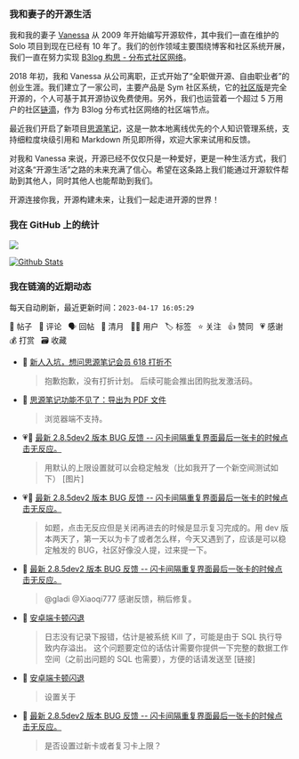 ### 我和妻子的开源生活

我和我的妻子 [Vanessa](https://github.com/Vanessa219) 从 2009 年开始编写开源软件，其中我们一直在维护的 Solo 项目到现在已经有 10 年了。我们的创作领域主要围绕博客和社区系统开展，我们一直在努力实现 [B3log 构思 - 分布式社区网络](https://ld246.com/article/1546941897596)。

2018 年初，我和 Vanessa 从公司离职，正式开始了“全职做开源、自由职业者”的创业生涯。我们建立了一家公司，主要产品是 Sym 社区系统，它的[社区版](https://github.com/88250/symphony)是完全开源的，个人可基于其开源协议免费使用。另外，我们也运营着一个超过 5 万用户的社区[链滴](https://ld246.com)，作为 B3log 分布式社区网络的社区端节点。

最近我们开启了新项目[思源笔记](https://github.com/siyuan-note/siyuan)，这是一款本地离线优先的个人知识管理系统，支持细粒度块级引用和 Markdown 所见即所得，欢迎大家来试用和反馈。

对我和 Vanessa 来说，开源已经不仅仅只是一种爱好，更是一种生活方式，我们对这条“开源生活”之路的未来充满了信心。希望在这条路上我们能通过开源软件帮助到其他人，同时其他人也能帮助到我们。

开源连接你我，开源构建未来，让我们一起走进开源的世界！

### 我在 GitHub 上的统计

<a title="Hits" target="_blank" href="https://github.com/88250/88250"><img src="https://hits.b3log.org/88250/88250.svg"></a>

[![Github Stats](https://github-readme-stats.vercel.app/api?username=88250&theme=tokyonight&show_icons=true)](https://github.com/88250)

<!--events start -->

### 我在链滴的近期动态

每天自动刷新，最近更新时间：`2023-04-17 16:05:29`

📝 帖子 &nbsp; 💬 评论 &nbsp; 🗣 回帖 &nbsp; 🌙 清月 &nbsp; 👨‍💻 用户 &nbsp; 🏷️ 标签 &nbsp; ⭐️ 关注 &nbsp; 👍 赞同 &nbsp; 💗 感谢 &nbsp; 💰 打赏 &nbsp; 🗃 收藏

* 💬 [新人入坑，想问思源笔记会员 618 打折不](https://ld246.com/article/1681715205760/comment/1681715556507#comments)

  > 抱歉抱歉，没有打折计划。 后续可能会推出团购批发激活码。
* 💬 [思源笔记功能不见了：导出为 PDF 文件](https://ld246.com/article/1681713373491/comment/1681713520181#comments)

  > 浏览器端不支持。
* 💗💬 [最新 2.8.5dev2 版本 BUG 反馈 -- 闪卡间隔重复界面最后一张卡的时候点击无反应。](https://ld246.com/article/1681641710936/comment/1681650698196#comments)

  > 用默认的上限设置就可以会稳定触发（比如我开了一个新空间测试如下） [图片]
* 💗📝 [最新 2.8.5dev2 版本 BUG 反馈 -- 闪卡间隔重复界面最后一张卡的时候点击无反应。](https://ld246.com/article/1681641710936)

  > 如题，点击无反应但是关闭再进去的时候是显示复习完成的。用 dev 版本两天了，第一天以为卡了或者怎么样，今天又遇到了，应该是可以稳定触发的 BUG，社区好像没人提，过来提一下。
* 💬 [最新 2.8.5dev2 版本 BUG 反馈 -- 闪卡间隔重复界面最后一张卡的时候点击无反应。](https://ld246.com/article/1681641710936/comment/1681706253428#comments)

  > @gladi @Xiaoqi777 感谢反馈，稍后修复。
* 💬 [安卓端卡顿闪退](https://ld246.com/article/1681603468953/comment/1681702679693#comments)

  > 日志没有记录下报错，估计是被系统 Kill 了，可能是由于 SQL 执行导致内存溢出。 这个问题要定位的话估计需要你提供一下完整的数据工作空间（之前出问题的 SQL 也需要），方便的话请发送至 [链接]
* 💬 [安卓端卡顿闪退](https://ld246.com/article/1681603468953/comment/1681688863012#comments)

  > 设置关于
* 💬 [最新 2.8.5dev2 版本 BUG 反馈 -- 闪卡间隔重复界面最后一张卡的时候点击无反应。](https://ld246.com/article/1681641710936/comment/1681644410958#comments)

  > 是否设置过新卡或者复习卡上限？


<!--events end -->
